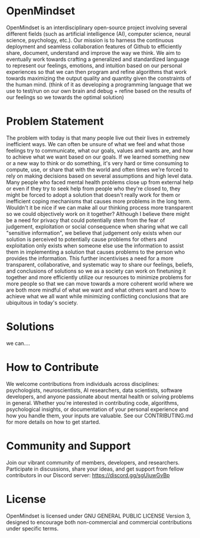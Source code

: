 # OpenMindset
OpenMindset is an interdisciplinary open-source project involving several different fields (such as artificial intelligence (AI), computer science, neural science, psychology, etc.). Our mission is to harness the continuous deployment and seamless collaboration features of Github to efficiently share, document,  understand and improve the way we think. We aim to eventually work towards crafting a generalized and standardized language to represent our feelings, emotions, and intuition based on our personal experiences so that we can then program and refine algorithms that work towards maximizing the output quality and quantity given the constraints of the human mind. (think of it as developing a programming language that we use to test/run on our own brain and debug + refine based on the results of our feelings so we towards the optimal solution)

# Problem Statement
The problem with today is that many people live out their lives in extremely inefficient ways. We can often be unsure of what we feel and what those feelings try to communicate, what our goals, values and wants are, and how to achieve what we want based on our goals. If we learned something new or a new way to think or do something, it's very hard or time consuming to compute, use, or share that with the world and often times we're forced to rely on making decisions based on several assumptions and high level data. Many people who faced mental health problems close up from external help or even if they try to seek help from people who they're closed to, they might be forced to adopt a solution that doesn't really work for them or inefficient coping mechanisms that causes more problems in the long term. Wouldn't it be nice if we can make all our thinking process more transparent so we could objectively work on it together? Although I believe there might be a need for privacy that could potentially stem from the fear of judgement, exploitation or social consequence when sharing what we call "sensitive information", we believe that judgement only exists when our solution is perceived to potentially cause problems for others and exploitation only exists when someone else use the information to assist them in implementing a solution that causes problems to the person who provides the information. This further incentivises a need for a more transparent, collaborative, and systematic way to share our feelings, beliefs, and conclusions of solutions so we as a society can work on finetuning it together and more efficiently utilize our resources to minimize problems for more people so that we can move towards a more coherent world where we are both more mindful of what we want and what others want and how to achieve what we all want while minimizing conflicting conclusions that are ubiquitous in today's society.

# Solutions
we can....

# How to Contribute
We welcome contributions from individuals across disciplines: psychologists, neuroscientists, AI researchers, data scientists, software developers, and anyone passionate about mental health or solving problems in general. Whether you're interested in contributing code, algorithms, psychological insights, or documentation of your personal experience and how you handle them, your inputs are valuable. See our CONTRIBUTING.md for more details on how to get started.

# Community and Support
Join our vibrant community of members, developers, and researchers. Participate in discussions, share your ideas, and get support from fellow contributors in our Discord server: https://discord.gg/sgUjuwGvBp

# License
OpenMindset is licensed under  GNU GENERAL PUBLIC LICENSE Version 3, designed to encourage both non-commercial and commercial contributions under specific terms.
